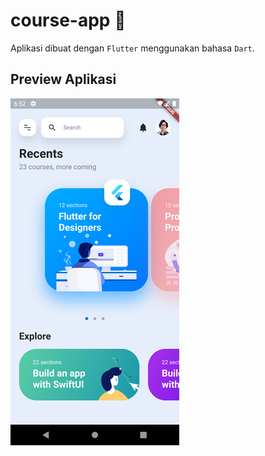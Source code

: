 # course-app  🚀 

Aplikasi dibuat dengan `Flutter` menggunakan bahasa `Dart`.
 
## Preview Aplikasi
<p align="left">
  <img  src="./pict/2.png">
</p>

